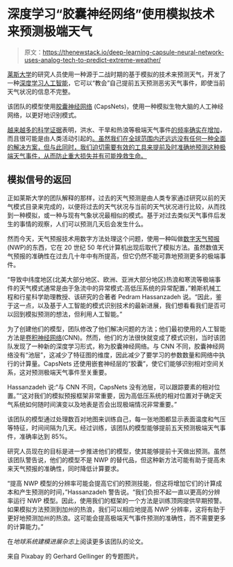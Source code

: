 # 深度学习“胶囊神经网络”使用模拟技术来预测极端天气

> 原文：<https://thenewstack.io/deep-learning-capsule-neural-network-uses-analog-tech-to-predict-extreme-weather/>

[莱斯大学](https://www.rice.edu/)的研究人员使用一种源于二战时期的基于模拟的技术来预测天气，开发了一种[深度学习人工智能](https://www.geeksforgeeks.org/introduction-deep-learning/)，它可以“教会”自己提前五天预测恶劣天气事件，即使当前天气状况的信息不完整。

该团队的模型使用[胶囊神经网络](https://www.geeksforgeeks.org/capsule-neural-networks-ml/) (CapsNets)，使用一种模拟生物大脑的人工神经网络，以更好地识别模式。

[越来越多的科学证据](https://www.carbonbrief.org/mapped-how-climate-change-affects-extreme-weather-around-the-world)表明，洪水、干旱和热浪等极端天气事件[的频率确实在增加](https://www.sciencedaily.com/releases/2018/03/180321130859.htm)，而且很可能是由人类活动引起的[。虽然我们在全球范围内还远远没有任何一种全面的解决方案，但与此同时，我们迫切需要有效的工具来提前及时准确地预测这种极端天气事件，从而防止重大损失并有可能挽救生命。](https://www.sciencedaily.com/releases/2016/03/160311133516.htm)

## 模拟信号的返回

正如莱斯大学的团队解释的那样，过去的天气预测是由人类专家通过研究以前的天气模式目录来完成的，以便将过去的天气状况与当前的天气状况进行比较，从而找到一种模拟，或一种与现有气象状况最相似的模式。基于对过去类似天气事件后发生的事情的观察，人们可以预测几天后会发生什么。

然而今天，天气预报技术用数字方法处理这个问题，使用一种叫做[数字天气预报](https://www.ncdc.noaa.gov/data-access/model-data/model-datasets/numerical-weather-prediction) (NWP)的东西，它在 20 世纪 50 年代计算机出现后取代了模拟方法。虽然数值天气预报的准确性在过去几十年中有所提高，但它仍然不能可靠地预测更多的极端事件。

“导致中纬度地区(北美大部分地区、欧洲、亚洲大部分地区)热浪和寒流等极端事件的天气模式通常是由于急流中的异常模式:高低压系统的异常配置，”赖斯机械工程和行星科学助理教授、该研究的合著者 Pedram Hassanzadeh 说。“因此，鉴于这一点，以及基于人工智能的模式识别技术的最新进展，我们想看看我们是否可以回到模拟预测的想法，但利用人工智能。”

为了创建他们的模型，团队修改了他们解决问题的方法；他们最初使用的人工智能方法是[卷积神经网络](/deep-neural-network-ai-reconstructs-mysterious-image-hidden-in-picasso-painting/)(CNN)。然而，他们的方法很快就变成了模式识别，当时该团队发现了一种新的深度学习形式，称为胶囊神经网络。与 CNN 不同，胶囊神经网络没有“池层”，这减少了特征图的维度，因此减少了要学习的参数数量和网络中执行的计算量。CapsNets 还使用嵌套神经层的“胶囊”，使它们能够识别相对空间关系，这对预测极端天气事件至关重要。

Hassanzadeh 说:“与 CNN 不同，CapsNets 没有池层，可以跟踪要素的相对位置。”“这对我们的模拟预报框架非常重要，因为高低压系统的相对位置对于确定天气系统如何随时间演变以及地表是否会出现极端情况非常重要。”

该团队的模型通过处理数百对地图来训练自己，每一张地图都显示表面温度和气压等特征，时间间隔为几天。经过训练，该团队的模型能够提前五天预测极端天气事件，准确率达到 85%。

研究人员现在的目标是进一步推进他们的模型，使其能够提前十天做出预测。虽然该团队警告说，他们的模型不是 NWP 的替代品，但这种新方法可能有助于提高未来天气预报的准确性，同时降低计算要求。

“提高 NWP 模型的分辨率可能会提高它们的预测技能，但这将增加它们的计算成本和产生预测的时间，”Hassanzadeh 警告说。“我们负担不起一直以更高的分辨率运行 NWP 模型。因此，使用我们的框架的一个方法是训练顶网提供早期预警。如果模拟方法预测到加州的热浪，我们可以相应地提高 NWP 分辨率，这将有助于更好地预测加州的热浪。这可能会提高极端天气事件预测的准确性，而不需要更多的计算能力。”

在*地球系统建模进展杂志*上阅读更多该团队的论文。

来自 Pixabay 的 Gerhard Gellinger 的专题图片。

<svg xmlns:xlink="http://www.w3.org/1999/xlink" viewBox="0 0 68 31" version="1.1"><title>Group</title> <desc>Created with Sketch.</desc></svg>